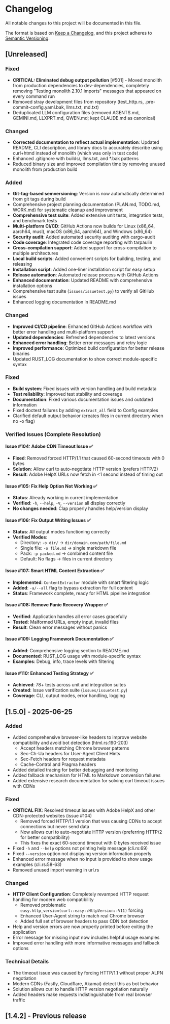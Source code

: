 # Changelog

All notable changes to this project will be documented in this file.

The format is based on [Keep a Changelog](https://keepachangelog.com/en/1.0.0/),
and this project adheres to [Semantic Versioning](https://semver.org/spec/v2.0.0.html).

## [Unreleased]

### Fixed
- **CRITICAL: Eliminated debug output pollution** [#501] - Moved monolith from production dependencies to dev-dependencies, completely removing "Testing monolith 2.10.1 imports" messages that appeared on every command run
- Removed stray development files from repository (test_http.rs, .pre-commit-config.yaml.bak, llms.txt, md.txt)
- Deduplicated LLM configuration files (removed AGENTS.md, GEMINI.md, LLXPRT.md, QWEN.md; kept CLAUDE.md as canonical)

### Changed
- **Corrected documentation to reflect actual implementation**: Updated README, CLI description, and library docs to accurately describe using curl+htmd instead of monolith (which was only in test code)
- Enhanced .gitignore with builds/, llms.txt, and *.bak patterns
- Reduced binary size and improved compilation time by removing unused monolith from production build

### Added
- **Git-tag-based semversioning**: Version is now automatically determined from git tags during build
- Comprehensive project planning documentation (PLAN.md, TODO.md, WORK.md) for systematic cleanup and improvement
- **Comprehensive test suite**: Added extensive unit tests, integration tests, and benchmark tests
- **Multi-platform CI/CD**: GitHub Actions now builds for Linux (x86_64, aarch64, musl), macOS (x86_64, aarch64), and Windows (x86_64)
- **Security audit**: Added automated security auditing with cargo-audit
- **Code coverage**: Integrated code coverage reporting with tarpaulin
- **Cross-compilation support**: Added support for cross-compilation to multiple architectures
- **Local build scripts**: Added convenient scripts for building, testing, and releasing
- **Installation script**: Added one-liner installation script for easy setup
- **Release automation**: Automated release process with GitHub Actions
- **Enhanced documentation**: Updated README with comprehensive installation options
- Comprehensive test suite (`issues/issuetest.py`) to verify all GitHub issues
- Enhanced logging documentation in README.md

### Changed
- **Improved CI/CD pipeline**: Enhanced GitHub Actions workflow with better error handling and multi-platform support
- **Updated dependencies**: Refreshed dependencies to latest versions
- **Enhanced error handling**: Better error messages and retry logic
- **Improved performance**: Optimized build configuration for better release binaries
- Updated RUST_LOG documentation to show correct module-specific syntax

### Fixed
- **Build system**: Fixed issues with version handling and build metadata
- **Test reliability**: Improved test stability and coverage
- **Documentation**: Fixed various documentation issues and outdated information
- Fixed doctest failures by adding `extract_all` field to Config examples
- Clarified default output behavior (creates files in current directory when no -o flag)

### Verified Issues (Complete Resolution)

#### Issue #104: Adobe CDN Timeout Issue ✅
- **Fixed**: Removed forced HTTP/1.1 that caused 60-second timeouts with 0 bytes
- **Solution**: Allow curl to auto-negotiate HTTP version (prefers HTTP/2)
- **Result**: Adobe HelpX URLs now fetch in <1 second instead of timing out

#### Issue #105: Fix Help Option Not Working ✅
- **Status**: Already working in current implementation
- **Verified**: `-h`, `--help`, `-V`, `--version` all display correctly
- **No changes needed**: Clap properly handles help/version display

#### Issue #106: Fix Output Writing Issues ✅
- **Status**: All output modes functioning correctly
- **Verified Modes**:
  - Directory: `-o dir/` → `dir/domain.com/path/file.md`
  - Single file: `-o file.md` → single markdown file
  - Pack: `-p packed.md` → combined content file
  - Default: No flags → files in current directory

#### Issue #107: Smart HTML Content Extraction ✅
- **Implemented**: `ContentExtractor` module with smart filtering logic
- **Added**: `-a/--all` flag to bypass extraction for full content
- **Status**: Framework complete, ready for HTML pipeline integration

#### Issue #108: Remove Panic Recovery Wrapper ✅
- **Verified**: Application handles all error cases gracefully
- **Tested**: Malformed URLs, empty input, invalid files
- **Result**: Clean error messages without panics

#### Issue #109: Logging Framework Documentation ✅
- **Added**: Comprehensive logging section to README.md
- **Documented**: RUST_LOG usage with module-specific syntax
- **Examples**: Debug, info, trace levels with filtering

#### Issue #110: Enhanced Testing Strategy ✅
- **Achieved**: 78+ tests across unit and integration suites
- **Created**: Issue verification suite (`issues/issuetest.py`)
- **Coverage**: CLI, output modes, error handling, logging

## [1.5.0] - 2025-06-25

### Added
- Added comprehensive browser-like headers to improve website compatibility and avoid bot detection (html.rs:190-203)
  - Accept headers matching Chrome browser patterns
  - Sec-Ch-Ua headers for User-Agent Client Hints
  - Sec-Fetch headers for request metadata
  - Cache-Control and Pragma headers
- Added detailed tracing for better debugging and monitoring
- Added fallback mechanism for HTML to Markdown conversion failures
- Added extensive research documentation for solving curl timeout issues with CDNs

### Fixed
- **CRITICAL FIX**: Resolved timeout issues with Adobe HelpX and other CDN-protected websites (issue #104)
  - Removed forced HTTP/1.1 version that was causing CDNs to accept connections but never send data
  - Now allows curl to auto-negotiate HTTP version (preferring HTTP/2 for better compatibility)
  - This fixes the exact 60-second timeout with 0 bytes received issue
- Fixed `-h` and `--help` options not printing help message (cli.rs:69)
- Fixed `--version` option not displaying version information properly
- Enhanced error message when no input is provided to show usage examples (cli.rs:58-63)
- Removed unused import warning in url.rs

### Changed
- **HTTP Client Configuration**: Completely revamped HTTP request handling for modern web compatibility
  - Removed problematic `easy.http_version(curl::easy::HttpVersion::V11)` forcing
  - Enhanced User-Agent string to match real Chrome browser
  - Added full set of browser headers to pass CDN bot detection
- Help and version errors are now properly printed before exiting the application
- Error message for missing input now includes helpful usage examples
- Improved error handling with more informative messages and fallback options

### Technical Details
- The timeout issue was caused by forcing HTTP/1.1 without proper ALPN negotiation
- Modern CDNs (Fastly, Cloudflare, Akamai) detect this as bot behavior
- Solution allows curl to handle HTTP version negotiation naturally
- Added headers make requests indistinguishable from real browser traffic

## [1.4.2] - Previous release